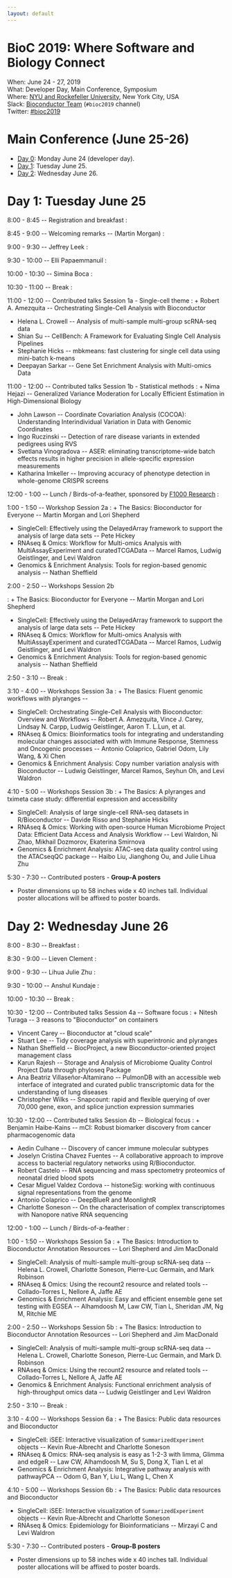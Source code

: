 ```yaml
---
layout: default
---
```


# BioC 2019: Where Software and Biology Connect

When: June 24 - 27, 2019<br />
What: Developer Day, Main Conference, Symposium<br />
Where: [NYU and Rockefeller University][venue], New York City, USA<br />
Slack: [Bioconductor Team][] (`#bioc2019` channel)<br />
Twitter: [#bioc2019][tweet]<br />

[tweet]: https://twitter.com/hashtag/bioc2019?f=tweets
[venue]: ./travel-accommodations
[Bioconductor Team]: https://bioc-community.herokuapp.com/


# Main Conference (June 25-26)
* [Day 0][0]: Monday June 24 (developer day).
* [Day 1](#day-1-tuesday-june-25): Tuesday June 25.
* [Day 2](#day-2-wednesday-june-26): Wednesday June 26.

[0]: https://bioc2019.bioconductor.org/schedule-developer-day

# Day 1: Tuesday June 25

<!--
Logistics:

- Start your [course AMI][]
- Join the [bioc-community slack][]
-->

[course AMI]: https://courses.bioconductor.org
[bioc-community slack]: https://bioc-community.herokuapp.com/

8:00 - 8:45 -- Registration and breakfast
: 
 
8:45 - 9:00 -- Welcoming remarks -- (Martin Morgan)
: 
 
9:00 - 9:30 -- Jeffrey Leek
: 
 
9:30 - 10:00 -- Elli Papaemmanuil
: 
 
10:00 - 10:30  -- Simina Boca
:  
 
10:30 - 11:00 -- Break
: 
 
11:00 - 12:00 -- Contributed talks Session 1a - Single-cell theme
: + Robert A. Amezquita -- Orchestrating Single-Cell Analysis with Bioconductor
  + Helena L. Crowell -- Analysis of multi-sample multi-group scRNA-seq data
  + Shian Su -- CellBench: A Framework for Evaluating Single Cell Analysis Pipelines
  + Stephanie Hicks -- mbkmeans: fast clustering for single cell data using mini-batch k-means
  + Deepayan Sarkar -- Gene Set Enrichment Analysis with Multi-omics Data
 
11:00 - 12:00 -- Contributed talks Session 1b - Statistical methods
: + Nima Hejazi -- Generalized Variance Moderation for Locally Efficient Estimation in High-Dimensional Biology
  + John Lawson -- Coordinate Covariation Analysis (COCOA): Understanding Interindividual Variation in Data with Genomic Coordinates
  + Ingo Ruczinski -- Detection of rare disease variants in extended pedigrees using RVS
  + Svetlana Vinogradova -- ASER: eliminating transcriptome-wide batch effects results in higher precision in allele-specific expression measurements
  + Katharina Imkeller -- Improving accuracy of phenotype detection in whole-genome CRISPR screens
 
12:00 - 1:00 -- Lunch / Birds-of-a-feather, sponsored by [F1000 Research][]
:  
 
1:00 - 1:50 --  Workshop Session 2a
: + The Basics: Bioconductor for Everyone -- Martin Morgan and Lori Shepherd
  + SingleCell: Effectively using the DelayedArray framework to
    support the analysis of large data sets -- Pete Hickey
  + RNAseq & Omics: Workflow for Multi-omics Analysis with
    MultiAssayExperiment and curatedTCGAData -- Marcel Ramos, Ludwig
    Geistlinger, and Levi Waldron
  + Genomics & Enrichment Analysis: Tools for region-based genomic
    analysis -- Nathan Sheffield
 
2:00 - 2:50 --  Workshops Session 2b

: + The Basics: Bioconductor for Everyone -- Martin Morgan and Lori
    Shepherd
  + SingleCell: Effectively using the DelayedArray framework to
    support the analysis of large data sets -- Pete Hickey
  + RNAseq & Omics: Workflow for Multi-omics Analysis with
    MultiAssayExperiment and curatedTCGAData -- Marcel Ramos, Ludwig
    Geistlinger, and Levi Waldron
  + Genomics & Enrichment Analysis: Tools for region-based genomic
    analysis -- Nathan Sheffield
 
2:50 - 3:10 -- Break
: 
 
3:10 - 4:00 --  Workshops Session 3a
: + The Basics: Fluent genomic workflows with plyranges -- 
  + SingleCell: Orchestrating Single-Cell Analysis with Bioconductor:
    Overview and Workflows -- Robert A. Amezquita, Vince J. Carey,
    Lindsay N. Carpp, Ludwig Geistlinger, Aaron T. L.Lun, et al.
  + RNAseq & Omics: Bioinformatics tools for integrating and
    understanding molecular changes associated with with Immune
    Response, Stemness and Oncogenic processes -- Antonio Colaprico,
    Gabriel Odom, Lily Wang, & Xi Chen
  + Genomics & Enrichment Analysis: Copy number variation analysis
    with Bioconductor -- Ludwig Geistlinger, Marcel Ramos, Seyhun Oh,
    and Levi Waldron
 
4:10 - 5:00 --  Workshops Session 3b
: + The Basics: A plyranges and tximeta case study: differential
    expression and accessibility
  + SingleCell: Analysis of large single-cell RNA-seq datasets in
    R/Bioconductor -- Davide Risso and Stephanie Hicks
  + RNAseq & Omics: Working with open-source Human Microbiome Project
    Data: Efficient Data Access and Analysis Workflow -- Levi Walrdon,
    Ni Zhao, Mikhail Dozmorov, Ekaterina Smirnova
  + Genomics & Enrichment Analysis: ATAC-seq data quality control
    using the ATACseqQC package -- Haibo Liu, Jianghong Ou, and Julie
    Lihua Zhu
 
5:30 - 7:30 -- Contributed posters - __Group-A posters__

+ Poster dimensions up to 58 inches wide x 40 inches tall. Individual
    poster allocations will be affixed to poster boards.

 
# Day 2: Wednesday June 26
 
8:00 - 8:30 -- Breakfast
:  
 
8:30 - 9:00 -- Lieven Clement
:  
 
9:00 - 9:30 -- Lihua Julie Zhu
:  
 
9:30 - 10:00 -- Anshul Kundaje
:  
 
10:00 - 10:30 -- Break
:  
 
10:30 - 12:00  --  Contributed talks Session 4a -- Software focus
: + Nitesh Turaga -- 3 reasons to "Bioconductor" on containers
  + Vincent Carey -- Bioconductor at "cloud scale"
  + Stuart Lee -- Tidy coverage analysis with superintronic and
    plyranges
  + Nathan Sheffield -- BiocProject, a new Bioconductor-oriented
    project management class
  + Karun Rajesh -- Storage and Analysis of Microbiome Quality Control
    Project Data through phyloseq Package
  + Ana Beatriz Villaseñor-Altamirano -- PulmonDB with an accessible
    web interface of integrated and curated public transcriptomic data
    for the understanding of lung diseases
  + Christopher Wilks -- Snapcount: rapid and flexible querying of
    over 70,000 gene, exon, and splice junction expression summaries
 
10:30 - 12:00  --  Contributed talks Session 4b -- Biological focus
: + Benjamin Haibe-Kains -- mCI: Robust biomarker discovery from
    cancer pharmacogenomic data
  + Aedin Culhane -- Discovery of cancer immune molecular subtypes
  + Joselyn Cristina Chavez Fuentes -- A collaborative approach to
    improve access to bacterial regulatory networks using
    R/Bioconductor.
  + Robert Castelo -- RNA sequencing and mass spectometry proteomics
    of neonatal dried blood spots
  + Cesar Miguel Valdez Cordova -- histoneSig: working with continuous
    signal representations from the genome
  + Antonio Colaprico -- DeepBlueR and MoonlightR
  + Charlotte Soneson -- On the characterisation of complex
    transcriptomes with Nanopore native RNA sequencing
 
12:00 - 1:00 -- Lunch / Birds-of-a-feather
:  
 
1:00 - 1:50 -- Workshops Session 5a
: + The Basics: Introduction to Bioconductor Annotation Resources --
    Lori Shepherd and Jim MacDonald
  + SingleCell: Analysis of multi-sample multi-group scRNA-seq data --
    Helena L. Crowell, Charlotte Soneson, Pierre-Luc Germain, and Mark
    Robinson
  + RNAseq & Omics: Using the recount2 resource and related tools --
    Collado-Torres L, Nellore A, Jaffe AE
  + Genomics & Enrichment Analysis: Easy and efficient ensemble gene
    set testing with EGSEA -- Alhamdoosh M, Law CW, Tian L, Sheridan
    JM, Ng M, Ritchie ME
 
2:00 - 2:50 -- Workshops Session 5b
: + The Basics: Introduction to Bioconductor Annotation Resources --
    Lori Shepherd and Jim MacDonald
  + SingleCell: Analysis of multi-sample multi-group scRNA-seq data --
    Helena L. Crowell, Charlotte Soneson, Pierre-Luc Germain, and Mark
    D. Robinson
  + RNAseq & Omics: Using the recount2 resource and related tools --
    Collado-Torres L, Nellore A, Jaffe AE
  + Genomics & Enrichment Analysis: Functional enrichment analysis of
    high-throughput omics data -- Ludwig Geistlinger and Levi Waldron
 
2:50 - 3:10 -- Break
:  
 
3:10 - 4:00 -- Workshops Session 6a
: + The Basics: Public data resources and Bioconductor
  + SingleCell: iSEE: Interactive visualization of
    `SummarizedExperiment` objects -- Kevin Rue-Albrecht and Charlotte
    Soneson
  + RNAseq & Omics: RNA-seq analysis is easy as 1-2-3 with limma,
    Glimma and edgeR -- Law CW, Alhamdoosh M, Su S, Dong X, Tian L et
    al
  + Genomics & Enrichment Analysis: Integrative pathway analysis with
    pathwayPCA -- Odom G, Ban Y, Liu L, Wang L, Chen X
 
4:10 - 5:00 -- Workshops Session 6b
: + The Basics: Public data resources and Bioconductor
  + SingleCell: iSEE: Interactive visualization of
    `SummarizedExperiment` objects -- Kevin Rue-Albrecht and Charlotte
    Soneson
  + RNAseq & Omics: Epidemiology for Bioinformaticians -- Mirzayi C
    and Levi Waldron
 
5:30 - 7:30 -- Contributed posters - __Group-B posters__

+ Poster dimensions up to 58 inches wide x 40 inches tall. Individual
    poster allocations will be affixed to poster boards.
 
[F1000 Research]: https://f1000research.com/gateways/bioconductor/
